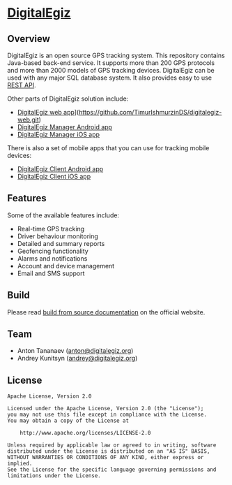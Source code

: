# [DigitalEgiz](https://www.digitalegiz.org)

## Overview

DigitalEgiz is an open source GPS tracking system. This repository contains Java-based back-end service. It supports more than 200 GPS protocols and more than 2000 models of GPS tracking devices. DigitalEgiz can be used with any major SQL database system. It also provides easy to use [REST API](https://www.digitalegiz.org/digitalegiz-api/).

Other parts of DigitalEgiz solution include:

- [DigitalEgiz web app](https://github.com/digitalegiz/digitalegiz-web)](https://github.com/TimurIshmurzinDS/digitalegiz-web.git)
- [DigitalEgiz Manager Android app](https://github.com/digitalegiz/digitalegiz-manager-android)
- [DigitalEgiz Manager iOS app](https://github.com/digitalegiz/digitalegiz-manager-ios)

There is also a set of mobile apps that you can use for tracking mobile devices:

- [DigitalEgiz Client Android app](https://github.com/digitalegiz/digitalegiz-client-android)
- [DigitalEgiz Client iOS app](https://github.com/digitalegiz/digitalegiz-client-ios)

## Features

Some of the available features include:

- Real-time GPS tracking
- Driver behaviour monitoring
- Detailed and summary reports
- Geofencing functionality
- Alarms and notifications
- Account and device management
- Email and SMS support

## Build

Please read [build from source documentation](https://www.digitalegiz.org/build/) on the official website.

## Team

- Anton Tananaev ([anton@digitalegiz.org](mailto:anton@digitalegiz.org))
- Andrey Kunitsyn ([andrey@digitalegiz.org](mailto:andrey@digitalegiz.org))

## License

    Apache License, Version 2.0

    Licensed under the Apache License, Version 2.0 (the "License");
    you may not use this file except in compliance with the License.
    You may obtain a copy of the License at

        http://www.apache.org/licenses/LICENSE-2.0

    Unless required by applicable law or agreed to in writing, software
    distributed under the License is distributed on an "AS IS" BASIS,
    WITHOUT WARRANTIES OR CONDITIONS OF ANY KIND, either express or implied.
    See the License for the specific language governing permissions and
    limitations under the License.
